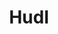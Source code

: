 ---
blog: https://hudl.com/blog/
facebook: https://facebook.com/Hudl
instagram: http://instagram.com/hudl
logohandle: hudl
sort: hudl
title: Hudl
twitter: https://x.com/hudl
website: https://www.hudl.com/
youtube: http://youtube.com/hudlstudios
---